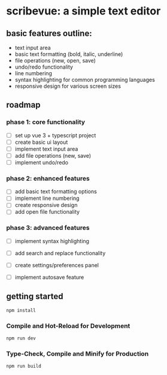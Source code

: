 
# scribevue: a simple text editor

## basic features outline:
- text input area
- basic text formatting (bold, italic, underline)
- file operations (new, open, save)
- undo/redo functionality
- line numbering
- syntax highlighting for common programming languages
- responsive design for various screen sizes

## roadmap

### phase 1: core functionality
- [ ] set up vue 3 + typescript project
- [ ] create basic ui layout
- [ ] implement text input area
- [ ] add file operations (new, save)
- [ ] implement undo/redo

### phase 2: enhanced features
- [ ] add basic text formatting options
- [ ] implement line numbering
- [ ] create responsive design
- [ ] add open file functionality

### phase 3: advanced features
- [ ] implement syntax highlighting
- [ ] add search and replace functionality
- [ ] create settings/preferences panel
- [ ] implement autosave feature


## getting started

```sh
npm install
```

### Compile and Hot-Reload for Development

```sh
npm run dev
```

### Type-Check, Compile and Minify for Production

```sh
npm run build
```
